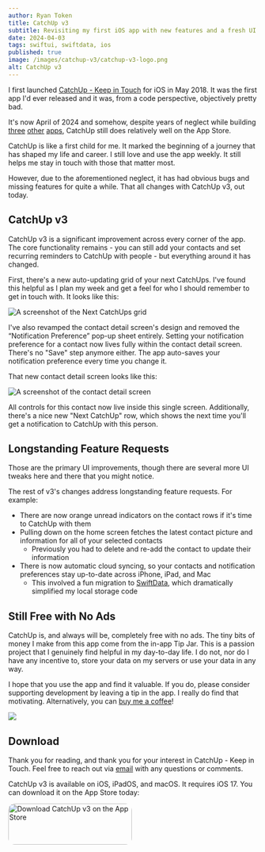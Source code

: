 ```yaml
---
author: Ryan Token
title: CatchUp v3
subtitle: Revisiting my first iOS app with new features and a fresh UI.
date: 2024-04-03
tags: swiftui, swiftdata, ios
published: true
image: /images/catchup-v3/catchup-v3-logo.png
alt: CatchUp v3
---
```


I first launched [CatchUp - Keep in Touch](https://apps.apple.com/us/app/catchup-keep-in-touch/id1358023550) for iOS in May 2018. It was the first app I'd ever released and it was, from a code perspective, objectively pretty bad.

It's now April of 2024 and somehow, despite years of neglect while building [three](https://apps.apple.com/us/app/hot-local-food/id1621818779) [other](https://apps.apple.com/us/app/outrank/id1588983785) [apps](https://apps.apple.com/us/app/chat-by-storyboard/id1662743814), CatchUp still does relatively well on the App Store.

CatchUp is like a first child for me. It marked the beginning of a journey that has shaped my life and career. I still love and use the app weekly. It still helps me stay in touch with those that matter most.

However, due to the aforementioned neglect, it has had obvious bugs and missing features for quite a while. That all changes with CatchUp v3, out today.

## CatchUp v3

CatchUp v3 is a significant improvement across every corner of the app. The core functionality remains - you can still add your contacts and set recurring reminders to CatchUp with people - but everything around it has changed.

First, there's a new auto-updating grid of your next CatchUps. I've found this helpful as I plan my week and get a feel for who I should remember to get in touch with. It looks like this:

![A screenshot of the Next CatchUps grid](/images/catchup-v3/next-catchups.jpeg)

I've also revamped the contact detail screen's design and removed the “Notification Preference” pop-up sheet entirely. Setting your notification preference for a contact now lives fully within the contact detail screen. There's no "Save" step anymore either. The app auto-saves your notification preference every time you change it.

That new contact detail screen looks like this:

![A screenshot of the contact detail screen](/images/catchup-v3/detail-screen.jpeg)

All controls for this contact now live inside this single screen. Additionally, there's a nice new "Next CatchUp" row, which shows the next time you'll get a notification to CatchUp with this person.

## Longstanding Feature Requests

Those are the primary UI improvements, though there are several more UI tweaks here and there that you might notice.

The rest of v3's changes address longstanding feature requests. For example:
* There are now orange unread indicators on the contact rows if it's time to CatchUp with them
* Pulling down on the home screen fetches the latest contact picture and information for all of your selected contacts
  * Previously you had to delete and re-add the contact to update their information
* There is now automatic cloud syncing, so your contacts and notification preferences stay up-to-date across iPhone, iPad, and Mac
  * This involved a fun migration to [SwiftData](https://developer.apple.com/documentation/swiftdata), which dramatically simplified my local storage code

## Still Free with No Ads

CatchUp is, and always will be, completely free with no ads. The tiny bits of money I make from this app come from the in-app Tip Jar. This is a passion project that I genuinely find helpful in my day-to-day life. I do not, nor do I have any incentive to, store your data on my servers or use your data in any way.

I hope that you use the app and find it valuable. If you do, please consider supporting development by leaving a tip in the app. I really do find that motivating. Alternatively, you can [buy me a coffee](https://www.buymeacoffee.com/ryantoken)!

[<img src="/images/bmc-button.png" class="img-fluid w-50">](https://www.buymeacoffee.com/ryantoken)

## Download

Thank you for reading, and thank you for your interest in CatchUp - Keep in Touch. Feel free to reach out via [email](mailto:ryantoken13@gmail.com) with any questions or comments.

CatchUp v3 is available on iOS, iPadOS, and macOS. It requires iOS 17. You can download it on the App Store today:

<a href="https://apps.apple.com/us/app/catchup-keep-in-touch/id1358023550" style="display: inline-block; overflow: hidden; border-radius: 13px; width: 250px; height: 125px;"><img src="https://tools.applemediaservices.com/api/badges/download-on-the-app-store/black/en-us?size=250x83&amp;releaseDate=1526515200" alt="Download CatchUp v3 on the App Store" style="border-radius: 13px; width: 250px; height: 83px;"></a>
